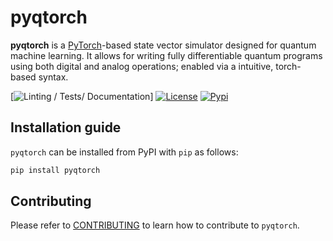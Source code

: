 # pyqtorch

**pyqtorch** is a [PyTorch](https://pytorch.org/)-based state vector simulator designed for quantum machine learning.
It allows for writing fully differentiable quantum programs using both digital and analog operations; enabled via a intuitive, torch-based syntax.

[![Linting / Tests/ Documentation](https://github.com/pasqal-io/pyqtorch/workflows/run-tests-and-mypy.yml)]
[![License](https://img.shields.io/badge/License-Apache_2.0-blue.svg)](https://opensource.org/licenses/Apache-2.0)
[![Pypi](https://badge.fury.io/py/pyqtorch.svg)](https://pypi.org/project/pyqtorch/)


## Installation guide

`pyqtorch` can be installed from PyPI with `pip` as follows:

```bash
pip install pyqtorch
```

## Contributing

Please refer to [CONTRIBUTING](CONTRIBUTING.md) to learn how to contribute to `pyqtorch`.
